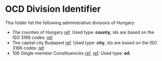 # OCD Division Identifier

This folder list the following administrative divisions of Hungary:

* The counties of Hungary [ref](https://en.wikipedia.org/wiki/Counties_of_Hungary). Used type: **county**, ids are based on the ISO 3166 codes: [ref](https://www.iso.org/obp/ui/#iso:code:3166:HG).
* The capital city Budapest [ref](https://en.wikipedia.org/wiki/Counties_of_Hungary). Used type: **city**, ids are based on the ISO 3166 codes: [ref](https://www.iso.org/obp/ui/#iso:code:3166:HG).
* 106 Single-member Constituencies [ref](https://www.venice.coe.int/webforms/documents/default.aspx?pdffile=CDL-REF(2014)037-e), [ref](https://njt.hu/jogszabaly/2011-203-00-00.11). Used type: **ed**.
